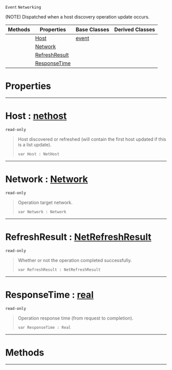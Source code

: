  `Event` `Networking`



(NOTE) Dispatched when a host discovery operation update occurs.

|Methods|Properties|Base Classes|Derived Classes|
|---|---|---|---|
| |[ Host](https://plasmaengine.github.io/PlasmaDocs/Plasma1/C++/code_reference/class_reference/nethostupdate.markdown#host-plasma-engine-documen)|[event](https://plasmaengine.github.io/PlasmaDocs/Plasma1/C++/code_reference/class_reference/event.markdown)| |
| |[ Network](https://plasmaengine.github.io/PlasmaDocs/Plasma1/C++/code_reference/class_reference/nethostupdate.markdown#network-plasma-engine-docu)| | |
| |[ RefreshResult](https://plasmaengine.github.io/PlasmaDocs/Plasma1/C++/code_reference/class_reference/nethostupdate.markdown#refreshresult-plasma-engin)| | |
| |[ ResponseTime](https://plasmaengine.github.io/PlasmaDocs/Plasma1/C++/code_reference/class_reference/nethostupdate.markdown#responsetime-plasma-engine)| | |


 #  Properties


---  
 #  Host : [nethost](https://plasmaengine.github.io/PlasmaDocs/Plasma1/C++/code_reference/class_reference/nethost.markdown)

 `read-only`

> Host discovered or refreshed (will contain the first host updated if this is a list update).
> ``` lang=cpp, name=Lightning
> var Host : NetHost


---  
 #  Network : [Network](https://plasmaengine.github.io/PlasmaDocs/Plasma1/C++/code_reference/enum_reference.markdown#network)

 `read-only`

> Operation target network.
> ``` lang=cpp, name=Lightning
> var Network : Network


---  
 #  RefreshResult : [NetRefreshResult](https://plasmaengine.github.io/PlasmaDocs/Plasma1/C++/code_reference/enum_reference.markdown#netrefreshresult)

 `read-only`

> Whether or not the operation completed successfully.
> ``` lang=cpp, name=Lightning
> var RefreshResult : NetRefreshResult


---  
 #  ResponseTime : [real](https://plasmaengine.github.io/PlasmaDocs/Plasma1/C++/code_reference/lightning_base_types/real.markdown)

 `read-only`

> Operation response time (from request to completion).
> ``` lang=cpp, name=Lightning
> var ResponseTime : Real


---  
 #  Methods


---  
 

 
